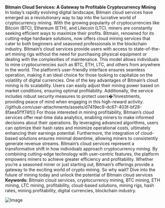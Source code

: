 **Bitmain Cloud Services: A Gateway to Profitable Cryptocurrency Mining**
In today’s rapidly evolving digital landscape, Bitmain cloud services have emerged as a revolutionary way to tap into the lucrative world of cryptocurrency mining. With the growing popularity of cryptocurrencies like Bitcoin (BTC), Ethereum (ETH), and Litecoin (LTC), miners are constantly seeking efficient ways to maximize their profits. Bitmain, renowned for its cutting-edge hardware solutions, now offers cloud mining services that cater to both beginners and seasoned professionals in the blockchain industry.
Bitmain’s cloud services provide users with access to state-of-the-art mining rigs without the need for purchasing physical equipment or dealing with the complexities of maintenance. This model allows individuals to mine cryptocurrencies such as BTC, ETH, LTC, and others from anywhere in the world. The platform’s user-friendly interface ensures seamless operation, making it an ideal choice for those looking to capitalize on the volatility of digital currencies.
One of the key advantages of Bitmain’s cloud mining is its scalability. Users can easily adjust their mining power based on market conditions, ensuring optimal profitability. Additionally, the service includes robust security measures to protect users�?investments, providing peace of mind when engaging in this high-reward activity. 
 //github.com/user-attachments/assets/d7419ec9-dc67-403f-bf28-8faea5f1f74f)))
For those interested in mining profitability, Bitmain’s cloud services offer real-time data analytics, enabling miners to make informed decisions about their operations. By leveraging advanced algorithms, users can optimize their hash rates and minimize operational costs, ultimately enhancing their earnings potential. Furthermore, the integration of cloud-based solutions ensures minimal downtime, allowing miners to consistently generate revenue streams.
Bitmain’s cloud services represent a transformative shift in how individuals approach cryptocurrency mining. By combining cutting-edge technology with user-centric features, the platform empowers miners to achieve greater efficiency and profitability. Whether you’re a seasoned miner or just starting out, Bitmain’s offerings provide a gateway to the exciting world of crypto mining. So why wait? Dive into the future of mining today and unlock the potential of Bitmain cloud services
**Keywords:** Bitmain cloud services, cryptocurrency mining, BTC mining, ETH mining, LTC mining, profitability, cloud-based solutions, mining rigs, hash rates, mining profitability, digital currencies, blockchain industry.

![Image](https://github.com/user-attachments/assets/d7419ec9-dc67-403f-bf28-8faea5f1f74f)
